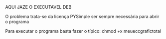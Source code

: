 AQUI JAZE O EXECUTAVEL DEB




O problema trata-se da licença PYSimple ser sempre necessária para abrir o programa



Para executar o programa basta fazer o típico: chmod +x meueccgrafictotal
